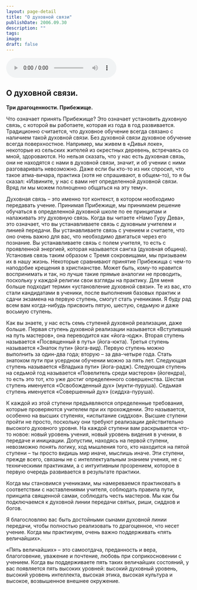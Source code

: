 ```yaml
---
layout: page-detail
title: "О духовной связи"
publishDate: 2006.09.30
description: ""
tags:
image:
draft: false
---
```


<audio title="2006.09.30 - О духовной связи.mp3" src="https://filer-api.advayta.org/v1.0/public/files/74868" controls=""></audio>

## **О духовной связи.**  
**Три драгоценности. Прибежище.**  

  
 Что означает принять Прибежище? Это означает установить духовную связь, с которой вы работаете, которая из года в год развивается. Традиционно считается, что духовное обучение всегда связано с наличием такой духовной связи. Без духовной связи духовное обучение всегда поверхностное. Например, мы живем в «Дивья локе», некоторые из сельских жителей из окрестных деревень, встречаясь со мной, здороваются. Но нельзя сказать, что у нас есть духовная связь, они не находятся с нами в духовной связи, значит, и об учении с ними разговаривать невозможно. Даже если бы кто-то из них спросил, что такое атма-вичара, практика (хотя не спрашивают, в общем-то), то я бы сказал: «Извините, у нас с вами нет определенной духовной связи. Вряд ли мы можем полноценно общаться на эту тему».

 Духовная связь – это именно тот контекст, в котором необходимо передавать учение. Принимая Прибежище, мы принимаем решение обучаться в определенной духовной школе по ее принципам и налаживать эту духовную связь. Когда вы читаете «Намо Гуру Дева», это означает, что вы устанавливаете связь с духовным учителем и линией передачи. Вы устанавливаете связь с учением и считаете, что оно очень важно для вас, что необходимо двигаться через его познание. Вы устанавливаете связь с полем учителя, то есть с проявленной энергией, которая называется сангха (духовная община). Установив связь таким образом с Тремя сокровищами, мы призываем их в нашу жизнь. Некоторые сравнивают принятие Прибежища с чем-то наподобие крещения в христианстве. Может быть, кому-то нравится воспринимать и так, но лучше такие прямые аналогии не проводить, поскольку у каждой религии свои взгляды на практику. Для меня больше подходит термин «установление духовной связи». Те из вас, кто стали кандидатами в ученики, после выполнения базовых практик и сдачи экзамена на первую ступень, смогут стать учениками. Я буду рад всем вам когда-нибудь присвоить пятую, шестую, седьмую и даже восьмую ступень.

 Как вы знаете, у нас есть семь ступеней духовной реализации, даже больше. Первая ступень духовной реализации называется «Вступивший на путь мастеров», она переводится как «йога-юдж». Вторая ступень называется «Посвященный в путь» (йога-юкта). Третья ступень называется «Знаток пути» (йога-вид). Первую ступень можно выполнить за один-два года; вторую – за два-четыре года. Стать знатоком пути при усердном обучении можно за пять лет. Следующая ступень называется «Владыка пути» (йога-радж). Следующая ступень на седьмой год называется «Повелитель среди мастеров» (йогендра), то есть это тот, кто уже достиг определенного совершенства. Шестая ступень именуется «Освобожденный дух» (мукти-пуруша). Седьмая ступень именуется «Совершенный дух» (сиддха-пуруша).

 К каждой из этой ступени предъявляются определенные требования, которые проверяются учителем при их прохождении. Это называется, особенно на высших ступенях, «испытание сиддхов». Высшие ступени пройти не просто, поскольку они требуют реализации действительно высокого духовного уровня. На каждой ступени вам раскрывается что-то новое: новый уровень учения, новый уровень видения в учении, в передаче и инициации. Допустим, находясь на первой ступени, невозможно понять логику, ход мышления того, кто находится на пятой ступени – ты просто видишь мир иначе, мыслишь иначе. Эти ступени, прежде всего, связаны не с интеллектуальным знанием учения, не с техническими практиками, а с интуитивным прозрением, которое в первую очередь развивается в результате практики.

 Когда мы становимся учениками, мы намереваемся практиковать в соответствии с наставлениями учителя, соблюдать правила пути, принципа священной самаи, соблюдать честь мастеров. Мы как бы подключаемся к духовной линии передачи святых, риши, сиддхов и богов.

 Я благословляю вас быть достойными сынами духовной линии передачи, чтобы полностью реализовать то драгоценное, что несет учение. Когда мы практикуем, очень важно поддерживать «пять величайших».

 «Пять величайших» – это самоотдача, преданность и вера, благоговение, уважение и почтение, любовь при соприкосновении с учением. Когда вы поддерживаете пять таких величайших состояний, у вас появляется пять высоких уровней: высокий духовный уровень, высокий уровень интеллекта, высокая этика, высокая культура и высокое, возвышенное внешнее окружение.
  
  
